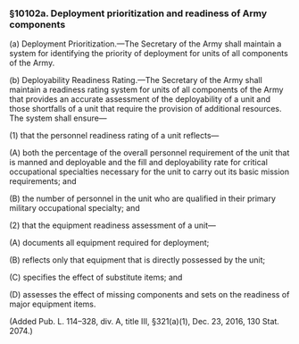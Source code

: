### §10102a. Deployment prioritization and readiness of Army components ###

(a) Deployment Prioritization.—The Secretary of the Army shall maintain a system for identifying the priority of deployment for units of all components of the Army.

(b) Deployability Readiness Rating.—The Secretary of the Army shall maintain a readiness rating system for units of all components of the Army that provides an accurate assessment of the deployability of a unit and those shortfalls of a unit that require the provision of additional resources. The system shall ensure—

(1) that the personnel readiness rating of a unit reflects—

(A) both the percentage of the overall personnel requirement of the unit that is manned and deployable and the fill and deployability rate for critical occupational specialties necessary for the unit to carry out its basic mission requirements; and

(B) the number of personnel in the unit who are qualified in their primary military occupational specialty; and

(2) that the equipment readiness assessment of a unit—

(A) documents all equipment required for deployment;

(B) reflects only that equipment that is directly possessed by the unit;

(C) specifies the effect of substitute items; and

(D) assesses the effect of missing components and sets on the readiness of major equipment items.

(Added Pub. L. 114–328, div. A, title III, §321(a)(1), Dec. 23, 2016, 130 Stat. 2074.)